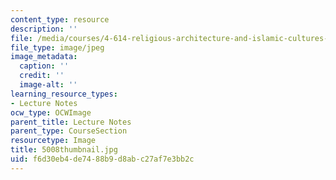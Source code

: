 ```yaml
---
content_type: resource
description: ''
file: /media/courses/4-614-religious-architecture-and-islamic-cultures-fall-2002/f6d30eb4de7488b9d8abc27af7e3bb2c_5008thumbnail.jpg
file_type: image/jpeg
image_metadata:
  caption: ''
  credit: ''
  image-alt: ''
learning_resource_types:
- Lecture Notes
ocw_type: OCWImage
parent_title: Lecture Notes
parent_type: CourseSection
resourcetype: Image
title: 5008thumbnail.jpg
uid: f6d30eb4-de74-88b9-d8ab-c27af7e3bb2c
---
```

